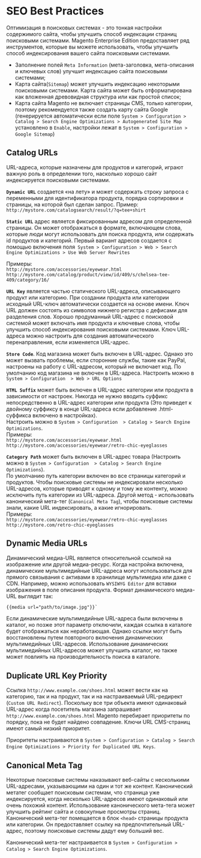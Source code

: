 # SEO Best Practices
Оптимизация в поисковых системах - это тонкая настройки содержимого сайта, чтобы улучшить способ 
индексации страниц поисковыми системами. Magento Enterprise Edition предоставляет ряд инструментов, которые вы можете 
использовать, чтобы улучшить способ индексирования вашего сайта поисковыми системами.

* Заполнение полей `Meta Information` (мета-заголовка, мета-описания и ключевых слов) улучшит индексацию сайта поисковыми системами;
* Карта сайта(`Sitemap`) может улучшить индексацию некоторыми поисковыми системами. Карта сайта может быть отформатирована как вложенная 
древовидная структура или как простой список;
* Карта сайта Magento не включает страницы CMS, только категории, поэтому рекомендуется также создать карту сайта Google 
(генерируется автоматически если поле `System > Configuration > Catalog > Search Engine Optimizations > Autogenerated Site Map` установлено в `Enable`, 
настройки лежат в `System > Configuration > Google Sitemap`)

## Catalog URLs
URL-адреса, которые назначены для продуктов и категорий, играют важную роль в определении того, насколько хорошо сайт индексируется поисковыми системами.  

__`Dynamic URL`__ создается «на лету» и может содержать строку запроса с переменными для идентификатора продукта, порядка сортировки и страницы, на которой был сделан запрос.
Пример: `http://mystore.com/catalogsearch/result/?q=tee+shirt`  

__`Static URL`__ адрес является фиксированным адресом для определенной страницы. Он может отображаться в формате, включающем слова, которые люди могут использовать для 
поиска продукта, или содержать id продуктов и категорий. 
Первый вариант адресов создается с помощью включения поля` System > Configuration > Web > Search Engine Optimizations > Use Web Server Rewrites`  

Примеры:  
`http://mystore.com/accessories/eyewear.html  
http://mystore.com/catalog/product/view/id/409/s/chelsea-tee-409/category/16/`

__`URL Key`__ является частью статического URL-адреса, описывающего продукт или категорию. При создании продукта или категории исходный URL-ключ автоматически
создается на основе имени. Ключ URL должен состоять из символов нижнего регистра с дефисами для разделения слов. Хорошо продуманный URL-адрес с поисковой системой
может включать имя продукта и ключевые слова, чтобы улучшить способ индексирования поисковыми системами. Ключ URL-адреса можно настроить для создания автоматического
перенаправления, если изменяется URL-адрес.

__`Store Code`__. Код магазина может быть включен в URL-адрес. Однако это может вызвать проблемы, если сторонние службы, такие как PayPal, настроены на работу с URL-адресом,
который не включает код. По умолчанию код магазина не включен в URL-адреса. Настроить можно в `System > Configuration  > Web > URL Options`

__`HTML Suffix`__ может быть включен в URL-адрес категории или продукта в зависимости от настроек. Никогда не нужно вводить суффикс непосредственно в URL-адрес категории
 или продукта (Это приведет к двойному суффиксу в конце URL-адреса если добавление .html-суффикса включено в настройках).  
Настроить можно в `System > Configuration  > Catalog > Search Engine Optimizations`.  
Примеры:  
`http://mystore.com/accessories/eyewear.html  
http://mystore.com/accessories/eyewear/retro-chic-eyeglasses`  

__`Category Path`__ может быть включен в URL-адрес товара (Настроить можно в `System > Configuration  > Catalog > Search Engine Optimizations`).  
По умолчанию путь категории включен во все страницы категорий и продуктов. Чтобы поисковые системы не индексировали несколько URL-адресов, 
которые приводят к одному и тому же контенту, можно исключить путь категории из URL-адреса. Другой метод - использовать канонический мета-тег (`Canonical Meta Tag`), 
чтобы поисковые системы знали, какие URL индексировать, а какие игнорировать.  
Примеры:  
`http://mystore.com/accessories/eyewear/retro-chic-eyeglasses  
http://mystore.com/retro-chic-eyeglasses`


## Dynamic Media URLs
Динамический медиа-URL является относительной ссылкой на изображение или другой медиа-ресурс. Когда настройка включена, динамические мультимедийные URL-адреса могут использоваться 
для прямого связывания с активами в хранилище мультимедиа или даже с CDN. Например, можно использовать `WYSIWYG Editor` для вставки изображения в поле описания продукта. 
Формат динамического медиа-URL выглядит так:
```xml
{{media url="path/to/image.jpg"}}`
```
Если динамические мультимедийные URL-адреса были включены в каталог, но позже этот параметр отключили, каждая ссылка в каталоге будет отображаться как неработающая. 
Однако ссылки могут быть восстановлены путем повторного включения динамических мультимедийных URL-адресов. Использование динамических мультимедийных URL-адресов может 
улучшить каталог, но также может повлиять на производительность поиска в каталоге.

## Duplicate URL Key Priority
Ссылка  `http://www.example.com/shoes.html` может вести как на категорию, так и на продукт, так и на настраиваемый URL-редирект (`Custom URL Redirect`).
Поскольку все три объекта имеют одинаковый URL-адрес когда посетитель магазина запрашивает `http://www.example.com/shoes.html` Magento перебирает приоритеты по порядку, 
пока не будет найдено совпадение. Ключи URL CMS-страниц имеют самый низкий приоритет.  

Приоритеты настраиваются в `System > Configuration > Catalog > Search Engine Optimizations > Priority for Duplicated URL Keys`.

## Canonical Meta Tag
Некоторые поисковые системы наказывают веб-сайты с несколькими URL-адресами, указывающими на один и тот же контент. Канонический метатег сообщает поисковым системам, 
что страница уже индексируется, когда несколько URL-адресов имеют одинаковый или очень похожий контент. Использование канонического мета-тега может улучшить рейтинг сайта и 
совокупные просмотры страниц. Канонический мета-тег помещается в блок `<head>` страницы продукта или категории. Он предоставляет ссылку на предпочтительный URL-адрес, поэтому 
поисковые системы дадут ему больший вес.  

Канонический мета-тег настраивается в `System > Configuration > Catalog > Search Engine Optimizations`.